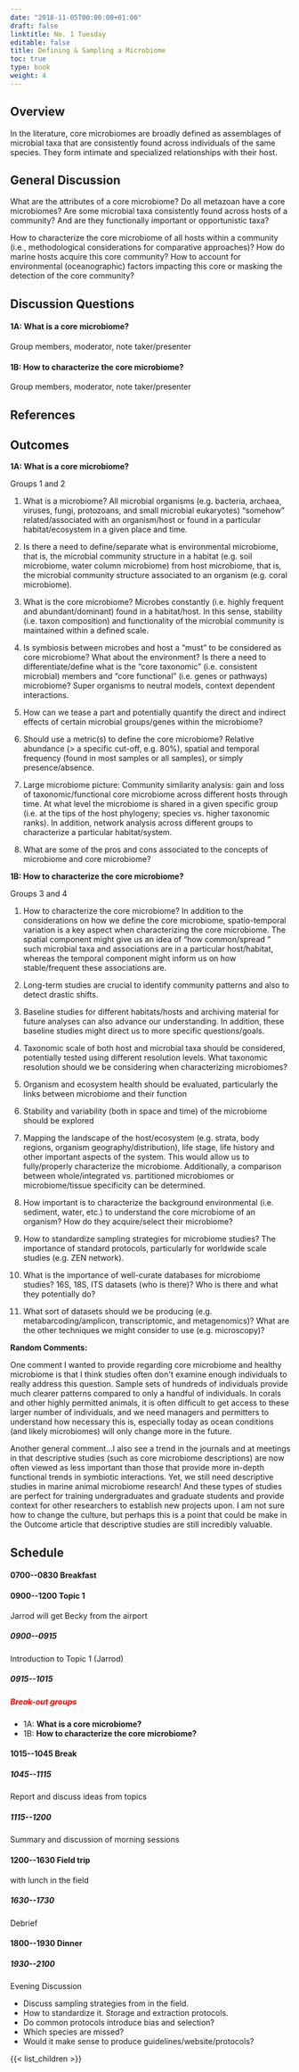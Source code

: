 ```yaml
---
date: "2018-11-05T00:00:00+01:00"
draft: false
linktitle: No. 1 Tuesday
editable: false
title: Defining & Sampling a Microbiome
toc: true
type: book
weight: 4
---
```


## Overview

In the literature, core microbiomes are broadly defined as assemblages of microbial taxa that are consistently found across individuals of the same species. They form intimate and specialized relationships with their host.

## General Discussion

What are the attributes of a core microbiome? Do all metazoan have a core microbiomes? Are some microbial taxa consistently found across hosts of a community? And are they functionally important or opportunistic taxa?

How to characterize the core microbiome of all hosts within a community (i.e., methodological considerations for comparative approaches)? How do marine hosts acquire this core community? How to account for environmental (oceanographic) factors impacting this core or masking the detection of the core community?

## Discussion Questions

#### 1A: What is a core microbiome?

Group members, moderator, note taker/presenter

#### 1B: How to characterize the core microbiome?

Group members, moderator, note taker/presenter

## References

## Outcomes

**1A: What is a core microbiome?**

Groups 1 and 2

1. What is a microbiome? All microbial organisms (e.g. bacteria, archaea, viruses, fungi,
protozoans, and small microbial eukaryotes) “somehow” related/associated with an
organism/host or found in a particular habitat/ecosystem in a given place and time.


2. Is there a need to define/separate what is environmental microbiome, that is, the
microbial community structure in a habitat (e.g. soil microbiome, water column
microbiome) from host microbiome, that is, the microbial community structure
associated to an organism (e.g. coral microbiome).

3. What is the core microbiome? Microbes constantly (i.e. highly frequent and
abundant/dominant) found in a habitat/host. In this sense, stability (i.e. taxon
composition) and functionality of the microbial community is maintained within a
defined scale.

4. Is symbiosis between microbes and host a “must” to be considered as core
microbiome? What about the environment? Is there a need to differentiate/define
what is the “core taxonomic” (i.e. consistent microbial) members and “core
functional” (i.e. genes or pathways) microbiome? Super organisms to neutral
models, context dependent interactions.

5. How can we tease a part and potentially quantify the direct and indirect effects of
certain microbial groups/genes within the microbiome?

6. Should use a metric(s) to define the core microbiome? Relative abundance (> a
specific cut-off, e.g. 80%), spatial and temporal frequency (found in most samples or
all samples), or simply presence/absence.

7. Large microbiome picture: Community similarity analysis: gain and loss of
taxonomic/functional core microbiome across different hosts through time. At what
level the microbiome is shared in a given specific group (i.e. at the tips of the host
phylogeny; species vs. higher taxonomic ranks). In addition, network analysis across
different groups to characterize a particular habitat/system.

8. What are some of the pros and cons associated to the concepts of microbiome and
core microbiome?

**1B: How to characterize the core microbiome?**

Groups 3 and 4

1. How to characterize the core microbiome? In addition to the considerations on how we define the core microbiome, spatio-temporal variation is a key aspect when characterizing the core microbiome. The spatial component might give us an idea of “how common/spread ” such microbial taxa and associations are in a particular host/habitat, whereas the temporal component might inform us on how stable/frequent these associations are.

2. Long-term studies are crucial to identify community patterns and also to detect drastic shifts.

3. Baseline studies for different habitats/hosts and archiving material for future analyses can also advance our understanding. In addition, these baseline studies might direct us to more specific questions/goals.

4. Taxonomic scale of both host and microbial taxa should be considered, potentially tested using different resolution levels. What taxonomic resolution should we be considering when characterizing microbiomes?

5. Organism and ecosystem health should be evaluated, particularly the links between microbiome and their function

6. Stability and variability (both in space and time) of the microbiome should be explored

7. Mapping the landscape of the host/ecosystem (e.g. strata, body regions, organism geography/distribution), life stage, life history and other important aspects of the system. This would allow us to fully/properly characterize the microbiome. Additionally, a comparison between whole/integrated vs. partitioned microbiomes or microbiome/tissue specificity can be determined.

8. How important is to characterize the background environmental (i.e. sediment, water, etc.) to understand the core microbiome of an organism? How do they acquire/select their microbiome?

9. How to standardize sampling strategies for microbiome studies? The importance of standard protocols, particularly for worldwide scale studies (e.g. ZEN network).

10. What is the importance of well-curate databases for microbiome studies? 16S, 18S, ITS datasets (who is there)? Who is there and what they potentially do?

11. What sort of datasets should we be producing (e.g. metabarcoding/amplicon, transcriptomic, and metagenomics)? What are the other techniques we might consider to use (e.g. microscopy)?


**Random Comments:**

One comment I wanted to provide regarding core microbiome and healthy microbiome is that I think studies often don't examine enough individuals to really address this question.  Sample sets of hundreds of individuals provide much clearer patterns compared to only a handful of individuals.  In corals and other highly permitted animals, it is often difficult to get access to these larger number of individuals, and we need managers and permitters to understand how necessary this is, especially today as ocean conditions (and likely microbiomes) will only change more in the future.

Another general comment...I also see a trend in the journals and at meetings in that descriptive studies (such as core microbiome descriptions) are now often viewed as less important than those that provide more in-depth functional trends in symbiotic interactions.  Yet, we still need descriptive studies in marine animal microbiome research!  And these types of studies are perfect for training undergraduates and graduate students and provide context for other researchers to establish new projects upon.  I am not sure how to change the culture, but perhaps this is a point that could be make in the Outcome article that descriptive studies are still incredibly valuable.

## Schedule

#### 0700--0830 Breakfast


#### 0900--1200 Topic 1

Jarrod will get Becky from the airport

#####  0900--0915

Introduction to Topic 1 (Jarrod)

#####  0915--1015

##### <font color="red">**Break-out groups**</font>

* 1A: **What is a core microbiome?**
* 1B: **How to characterize the core microbiome?**

#### 1015--1045 Break

##### 1045--1115

Report and discuss ideas from topics


##### 1115--1200

Summary and discussion of morning sessions

#### 1200--1630 Field trip

 with lunch in the field

##### 1630--1730

Debrief

#### 1800--1930 Dinner


##### 1930--2100

Evening Discussion

* Discuss sampling strategies from in the field.
* How to standardize it. Storage and extraction protocols.
* Do common protocols introduce bias and selection?
* Which species are missed?
* Would it make sense to produce guidelines/website/protocols?

{{< list_children >}}
